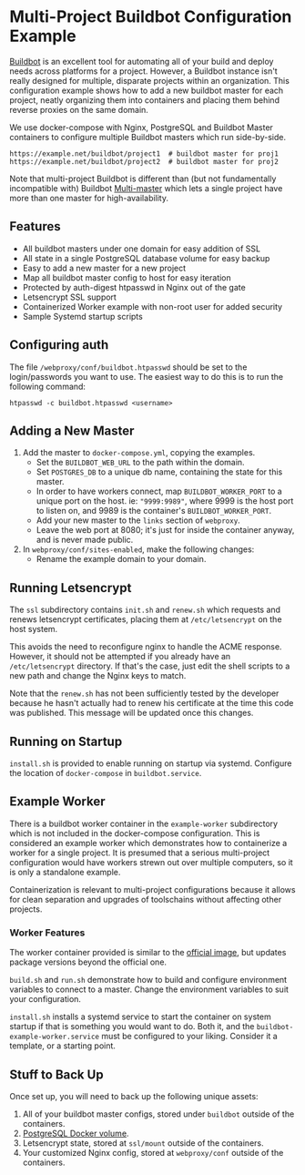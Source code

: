 # Multi-Project Buildbot Configuration Example #

[Buildbot](https://buildbot.net) is an excellent tool for automating
all of your build and deploy needs across platforms for a project.
However, a Buildbot instance isn't really designed for multiple,
disparate projects within an organization.  This configuration example
shows how to add a new buildbot master for each project, neatly
organizing them into containers and placing them behind reverse
proxies on the same domain.

We use docker-compose with Nginx, PostgreSQL and Buildbot Master
containers to configure multiple Buildbot masters which run
side-by-side.
                
    https://example.net/buildbot/project1  # buildbot master for proj1
    https://example.net/buildbot/project2  # buildbot master for proj2
    
Note that multi-project Buildbot is different than (but not
fundamentally incompatible with) Buildbot
[Multi-master](http://docs.buildbot.net/latest/manual/cfg-global.html#multi-master-mode)
which lets a single project have more than one master for
high-availability.

## Features ##
 
 - All buildbot masters under one domain for easy addition of SSL
 - All state in a single PostgreSQL database volume for easy backup
 - Easy to add a new master for a new project
 - Map all buildbot master config to host for easy iteration
 - Protected by auth-digest htpasswd in Nginx out of the gate
 - Letsencrypt SSL support
 - Containerized Worker example with non-root user for added security
 - Sample Systemd startup scripts

## Configuring auth ##

The file `/webproxy/conf/buildbot.htpasswd` should be set to the
login/passwords you want to use.  The easiest way to do this is to run
the following command:

    htpasswd -c buildbot.htpasswd <username>
                
## Adding a New Master ##

 1. Add the master to `docker-compose.yml`, copying the examples.
    - Set the `BUILDBOT_WEB_URL` to the path within the domain.
    - Set `POSTGRES_DB` to a unique db name, containing the state for this master.
    - In order to have workers connect, map `BUILDBOT_WORKER_PORT` to
      a unique port on the host.  ie: `"9999:9989"`, where 9999 is the
      host port to listen on, and 9989 is the container's `BUILDBOT_WORKER_PORT`.
    - Add your new master to the `links` section of `webproxy`.
    - Leave the web port at 8080; it's just for inside the container
      anyway, and is never made public.
 2. In `webproxy/conf/sites-enabled`, make the following changes:
    - Rename the example domain to your domain.
    
## Running Letsencrypt ##

The `ssl` subdirectory contains `init.sh` and `renew.sh` which
requests and renews letsencrypt certificates, placing them at
`/etc/letsencrypt` on the host system.

This avoids the need to reconfigure nginx to handle the ACME response.
However, it should not be attempted if you already have an
`/etc/letsencrypt` directory.  If that's the case, just edit the shell
scripts to a new path and change the Nginx keys to match.

Note that the `renew.sh` has not been sufficiently tested by the
developer because he hasn't actually had to renew his certificate at
the time this code was published.  This message will be updated once
this changes.

## Running on Startup ##

`install.sh` is provided to enable running on startup via systemd.
Configure the location of `docker-compose` in `buildbot.service`.

## Example Worker ##

There is a buildbot worker container in the `example-worker`
subdirectory which is not included in the docker-compose
configuration.  This is considered an example worker which
demonstrates how to containerize a worker for a single project.  It is
presumed that a serious multi-project configuration would have workers
strewn out over multiple computers, so it is only a standalone
example.

Containerization is relevant to multi-project configurations because
it allows for clean separation and upgrades of toolschains without
affecting other projects.

### Worker Features ###

The worker container provided is similar to the [official
image](https://hub.docker.com/r/buildbot/buildbot-worker/), but
updates package versions beyond the official one.

`build.sh` and `run.sh` demonstrate how to build and configure
environment variables to connect to a master.  Change the environment
variables to suit your configuration.

`install.sh` installs a systemd service to start the container on
system startup if that is something you would want to do.  Both it,
and the `buildbot-example-worker.service` must be configured to your
liking.  Consider it a template, or a starting point.

## Stuff to Back Up ##

Once set up, you will need to back up the following unique assets:
 
 1. All of your buildbot master configs, stored under `buildbot` outside of the containers.
 2. [PostgreSQL Docker volume](https://stackoverflow.com/questions/24718706/backup-restore-a-dockerized-postgresql-database).
 3. Letsencrypt state, stored at `ssl/mount` outside of the containers.
 4. Your customized Nginx config, stored at `webproxy/conf` outside of the containers.

